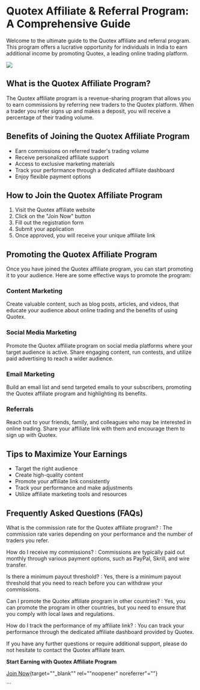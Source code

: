 # Quotex Affiliate & Referral Program: A Comprehensive Guide

Welcome to the ultimate guide to the Quotex affiliate and referral
program. This program offers a lucrative opportunity for individuals in
India to earn additional income by promoting Quotex, a leading online
trading platform.

[![](https://static.quotex.io/files/4_en/300_250.jpg)](https://traff.sbs/brokerqxlid)

## What is the Quotex Affiliate Program?

The Quotex affiliate program is a revenue-sharing program that allows
you to earn commissions by referring new traders to the Quotex platform.
When a trader you refer signs up and makes a deposit, you will receive a
percentage of their trading volume.

## Benefits of Joining the Quotex Affiliate Program

-   Earn commissions on referred trader\'s trading volume
-   Receive personalized affiliate support
-   Access to exclusive marketing materials
-   Track your performance through a dedicated affiliate dashboard
-   Enjoy flexible payment options

## How to Join the Quotex Affiliate Program

1.  Visit the Quotex affiliate website
2.  Click on the "Join Now" button
3.  Fill out the registration form
4.  Submit your application
5.  Once approved, you will receive your unique affiliate link

## Promoting the Quotex Affiliate Program

Once you have joined the Quotex affiliate program, you can start
promoting it to your audience. Here are some effective ways to promote
the program:

### Content Marketing

Create valuable content, such as blog posts, articles, and videos, that
educate your audience about online trading and the benefits of using
Quotex.

### Social Media Marketing

Promote the Quotex affiliate program on social media platforms where
your target audience is active. Share engaging content, run contests,
and utilize paid advertising to reach a wider audience.

### Email Marketing

Build an email list and send targeted emails to your subscribers,
promoting the Quotex affiliate program and highlighting its benefits.

### Referrals

Reach out to your friends, family, and colleagues who may be interested
in online trading. Share your affiliate link with them and encourage
them to sign up with Quotex.

## Tips to Maximize Your Earnings

-   Target the right audience
-   Create high-quality content
-   Promote your affiliate link consistently
-   Track your performance and make adjustments
-   Utilize affiliate marketing tools and resources

## Frequently Asked Questions (FAQs)

What is the commission rate for the Quotex affiliate program?
:   The commission rate varies depending on your performance and the
    number of traders you refer.

How do I receive my commissions?
:   Commissions are typically paid out monthly through various payment
    options, such as PayPal, Skrill, and wire transfer.

Is there a minimum payout threshold?
:   Yes, there is a minimum payout threshold that you need to reach
    before you can withdraw your commissions.

Can I promote the Quotex affiliate program in other countries?
:   Yes, you can promote the program in other countries, but you need to
    ensure that you comply with local laws and regulations.

How do I track the performance of my affiliate link?
:   You can track your performance through the dedicated affiliate
    dashboard provided by Quotex.

If you have any further questions or require additional support, please
do not hesitate to contact the Quotex affiliate team.

**Start Earning with Quotex Affiliate Program**

[Join
Now](\%22https://traff.sbs/brokerqxlid\%22){target=""_blank""
rel=""noopener" noreferrer"=""}

\`\`\`

